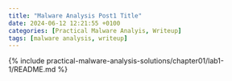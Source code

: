 ```yaml
---
title: "Malware Analysis Post1 Title"
date: 2024-06-12 12:21:55 +0100
categories: [Practical Malware Analyis, Writeup]
tags: [malware analysis, writeup]
---
```


{% include practical-malware-analysis-solutions/chapter01/lab1-1/README.md %}